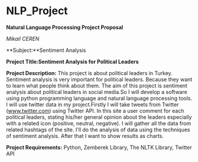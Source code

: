 # NLP_Project
**Natural Language Processing Project Proposal**

*Mikail CEREN*

**Subject:**Sentiment Analysis

**Project Title:Sentiment Analysis for Political Leaders**

**Project Description:** 
     This project is about political leaders in Turkey. Sentiment analysis is very important for political leaders. Because they want to learn what people think about them. The aim of this project is sentiment analysis about political leaders in social media.So I will develop a software using python programming language and natural language processing tools. I will use twitter data in my project.Firstly I will take tweets from Twitter (www.twitter.com) using Twitter API. In this site a user comment for each political leaders, stating his/her general opinion about the leaders especially with a related icon (positive, neutral, negative). I will gather all the data from related hashtags  of the site. I'll do the analysis of data using the techniques of sentiment analysis. After that I want to show results as charts.

**Project Requirements:** Python, Zemberek Library, The NLTK Library, Twitter API 
                        
